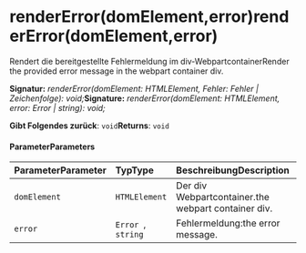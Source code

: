 # <a name="rendererrordomelementerror"></a><span data-ttu-id="03403-101">renderError(domElement,error)</span><span class="sxs-lookup"><span data-stu-id="03403-101">renderError(domElement,error)</span></span>




<span data-ttu-id="03403-102">Rendert die bereitgestellte Fehlermeldung im div-Webpartcontainer</span><span class="sxs-lookup"><span data-stu-id="03403-102">Render the provided error message in the webpart container div.</span></span>

<span data-ttu-id="03403-103">**Signatur:** _renderError(domElement: HTMLElement, Fehler: Fehler | Zeichenfolge): void;_</span><span class="sxs-lookup"><span data-stu-id="03403-103">**Signature:** _renderError(domElement: HTMLElement, error: Error | string): void;_</span></span>

<span data-ttu-id="03403-104">**Gibt Folgendes zurück**: `void`</span><span class="sxs-lookup"><span data-stu-id="03403-104">**Returns**: `void`</span></span>





#### <a name="parameters"></a><span data-ttu-id="03403-105">Parameter</span><span class="sxs-lookup"><span data-stu-id="03403-105">Parameters</span></span>


| <span data-ttu-id="03403-106">Parameter</span><span class="sxs-lookup"><span data-stu-id="03403-106">Parameter</span></span>    | <span data-ttu-id="03403-107">Typ</span><span class="sxs-lookup"><span data-stu-id="03403-107">Type</span></span>    | <span data-ttu-id="03403-108">Beschreibung</span><span class="sxs-lookup"><span data-stu-id="03403-108">Description</span></span> |
|:-------------|:---------------|:------------|
| `domElement`    | `HTMLElement` | <span data-ttu-id="03403-109">Der div Webpartcontainer.</span><span class="sxs-lookup"><span data-stu-id="03403-109">the webpart container div.</span></span> |
| `error`    | <span data-ttu-id="03403-110">`Error `,` string`</span><span class="sxs-lookup"><span data-stu-id="03403-110"></span></span> | <span data-ttu-id="03403-111">Fehlermeldung:</span><span class="sxs-lookup"><span data-stu-id="03403-111">the error message.</span></span> |


